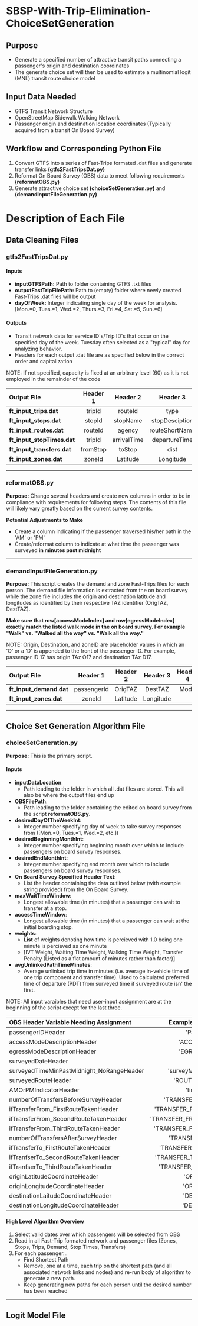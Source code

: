 # SBSP-With-Trip-Elimination-ChoiceSetGeneration
## Purpose
* Generate a specified number of attractive transit paths connecting a passenger's origin and destination coordinates
* The generate choice set will then be used to estimate a multinomial logit (MNL) transit route choice model

## Input Data Needed
* GTFS Transit Network Structure
* OpenStreetMap Sidewalk Walking Network
* Passenger origin and destination location coordinates (Typically acquired from a transit On Board Survey)

## Workflow and Corresponding Python File
1. Convert GTFS into a series of Fast-Trips formated .dat files and generate transfer links  **(gtfs2FastTripsDat.py)**
1. Reformat On Board Survey (OBS) data to meet following requirements **(reformatOBS.py)**
1. Generate attractive choice set **(choiceSetGeneration.py)** and **(demandInputFileGeneration.py)**



# Description of Each File
## Data Cleaning Files
### gtfs2FastTripsDat.py
#### Inputs
* **inputGTFSPath:** Path to folder containing GTFS .txt files
* **outputFastTripFilePath:** Path to (empty) folder where newly created Fast-Trips .dat files will be output
* **dayOfWeek:** Integer indicating single day of the week for analysis. [Mon.=0, Tues.=1, Wed.=2, Thurs.=3, Fri.=4, Sat.=5, Sun.=6]

#### Outputs
* Transit network data for service ID's/Trip ID's that occur on the specified day of the week. Tuesday often selected as a "typical" day for analyzing behavior.
* Headers for each output .dat file are as specified below in the correct order and capitalization

NOTE: If not specified, capacity is fixed at an arbitrary level (60) as it is not employed in the remainder of the code

| Output File                |  Header 1   |  Header 2   |  Header 3      |  Header 4     |  Header 5  |  Header 6 | Header 7    | 
|:-------------------------- |:-----------:| :----------:|:--------------:|:-------------:|:----------:|:---------:|:-----------:|
| **ft_input_trips.dat**     | tripId      | routeId     | type           | startTime     |	capacity   | shapeId   | directionId |
| **ft_input_stops.dat**     | stopId      | stopName    | stopDesciption | Latitude      |	Longitude  | capacity  |             |
| **ft_input_routes.dat**    | routeId     | agency      | routeShortName | routeLongName |	routeType  |           |             |
| **ft_input_stopTimes.dat** | tripId      | arrivalTime | departureTime  | stopId        |	sequence   |           |             |
| **ft_input_transfers.dat** | fromStop    | toStop      | dist           | time          |	           |           |             |
| **ft_input_zones.dat**     | zoneId      | Latitude    | Longitude      |               |	           |           |             |

***

### reformatOBS.py
**Purpose:** Change several headers and create new columns in order to be in compliance with requirements for following steps. The contents of this file will likely vary greatly based on the current survey contents.

**Potential Adjustments to Make**
* Create a column indicating if the passenger traversed his/her path in the 'AM' or 'PM'
* Create/reformat column to indicate at what time the passenger was surveyed **in minutes past midnight**


***

### demandInputFileGeneration.py
**Purpose:** This script creates the demand and zone Fast-Trips files for each person. The demand file information is extracted from the on board survey while the zone file includes the origin and destination latitude and longitudes as identified by their respective TAZ identifier (OrigTAZ, DestTAZ).  

**Make sure that row[accessModeIndex] and row[egressModeIndex] exactly match the listed walk mode in the on board survey. For example "Walk" vs. "Walked all the way" vs. "Walk all the way."**

NOTE: Origin, Destination, and zoneID are placeholder values in which an 'O' or a 'D' is appended to the front of the passenger ID. For example, passenger ID 17 has origin TAz O17 and destination TAz D17.

| Output File                |  Header 1   |  Header 2   |  Header 3 |  Header 4     |  Header 5  |  Header 6 | Header 7 | Header 8 | 
|:-------------------------- |:-----------:| :----------:|:--------:|:------:|:-----------:|:---------:|:-----:|:------------:|
| **ft_input_demand.dat**    | passengerId | OrigTAZ     | DestTAZ   | Mode  |	timePeriod | Direction | PDT   | SurveyedPath |
| **ft_input_zones.dat**     | zoneId      | Latitude    | Longitude |       |	           |           |       |              |

***
## Choice Set Generation Algorithm File
### choiceSetGeneration.py
**Purpose:** This is the primary script. 

#### Inputs
* **inputDataLocation**: 
  * Path leading to the folder in which all .dat files are stored. This will also be where the output files end up
* **OBSFilePath**: 
  * Path leading to the folder containing the edited on board survey from the script **reformatOBS.py**.
* **desiredDayOfTheWeekInt**:
  * Integer number specifying day of week to take survey responses from ([Mon.=0, Tues.=1, Wed.=2, etc.])
* **desiredBeginningMonthInt**: 
  * Integer number specifying beginning month over which to include passengers on board survey responses.
* **desiredEndMonthInt**: 
  * Integer number specifying end month over which to include passengers on board survey responses.
* **On Board Survey Specified Header Text**: 
  * List the header containing the data outlined below (with example string provided) from the On Board Survey.
* **maxWaitTimeWindow**: 
  * Longest allowable time (in minutes) that a passenger can wait to transfer at a stop.
* **accessTimeWindow**: 
  * Longest allowable time (in minutes) that a passenger can wait at the initial boarding stop.
* **weights**: 
  * **List** of weights denoting how time is percieved with 1.0 being one minute is percieved as one minute
  * [IVT Weight, Waiting Time Weight, Walking Time Weight, Transfer Penalty (Listed as a flat amount of minutes rather than factor)] 
* **avgUnlinkedPathTimeMinutes**:
  * Average unlinked trip time in minutes (i.e. average in-vehicle time of one trip component and transfer time). Used to calculated preferred time of departure (PDT) from surveyed time if surveyed route isn' the first.
  
NOTE: All input varaibles that need user-input assignment are at the beginning of the script except for the last three.

| OBS Header Variable Needing Assignment    |  Example String to Input     | 
|:------------------------------------------|:----------------------------:|
| passengerIDHeader                         |     'Passenger'              |
| accessModeDescriptionHeader               |     'ACCESS_MODE'            | 
| egressModeDescriptionHeader               |     'EGRESS_MODE'            |
| surveyedDateHeader                        |     'DATE'                   |
| surveyedTimeMinPastMidnight_NoRangeHeader | 'surveyMinPastMidnight'      |          
| surveyedRouteHeader                       | 'ROUTE_SURVEYED'             |
| AMOrPMIndicatorHeader                     | 'timePeriod'                 |
| numberOfTransfersBeforeSurveyHeader       | 'TRANSFERS_FROM_CODE'        |
| ifTransferFrom_FirstRouteTakenHeader      | 'TRANSFER_FROM_FIRST_ROUTE'  |
| ifTransferFrom_SecondRouteTakenHeader     | 'TRANSFER_FROM_SECOND_ROUTE' |
| ifTransferFrom_ThirdRouteTakenHeader      | 'TRANSFER_FROM_THIRD_ROUTE'  |
| numberOfTransfersAfterSurveyHeader        | 'TRANSFERS_TO_CODE'          |
| ifTransferTo_FirstRouteTakenHeader        | 'TRANSFER_TO_FIRST_ROUTE'    |
| ifTranfserTo_SecondRouteTakenHeader       | 'TRANSFER_TO_SECOND_ROUTE'   |
| ifTranfserTo_ThirdRouteTakenHeader        | 'TRANSFER_TO_THIRD_ROUTE'    |
| originLatitudeCoordinateHeader            | 'ORIGIN_LAT'                 |
| originLongitudeCoordinateHeader           | 'ORIGIN_LON'                 |
| destinationLaitudeCoordinateHeader        | 'DESTIN_LAT'                 |
| destinationLongitudeCoordinateHeader      | 'DESTIN_LON'                 |

#### High Level Algorithm Overview
1. Select valid dates over which passengers will be selected from OBS
1. Read in all Fast-Trip formated network and passenger files (Zones, Stops, Trips, Demand, Stop Times, Transfers)
1. For each passenger...
    * Find Shortest Path
    * Remove, one at a time, each trip on the shortest path (and all associated network links and nodes) and re-run body of algorithm to generate a new path.
    * Keep generating new paths for each person until the desired number has been reached

***

## Logit Model File
